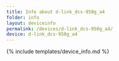 ```yaml
---
title: Info about d-link_dcs-950g_a4
folder: info
layout: deviceinfo
permalink: /devices/d-link_dcs-950g_a4/
device: d-link_dcs-950g_a4
---
```

{% include templates/device_info.md %}
